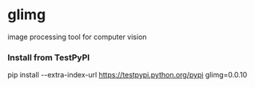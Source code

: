 <!--
 * @Author: your name
 * @Date: 2020-07-15 17:34:48
 * @LastEditTime: 2020-08-08 12:38:44
 * @LastEditors: Please set LastEditors
 * @Description: In User Settings Edit
 * @FilePath: /glimg_repo/README.md
-->
# glimg
image processing tool for computer vision







### Install from TestPyPI

pip install --extra-index-url https://testpypi.python.org/pypi glimg=0.0.10